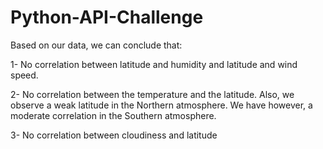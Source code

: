 # Python-API-Challenge

Based on our data, we can conclude that:

1- No correlation between latitude and humidity and latitude and wind speed.

2- No correlation between the temperature and the latitude. Also, we observe a weak latitude in the Northern atmosphere. We have however, a moderate correlation in the Southern atmosphere.

3- No correlation between cloudiness and latitude